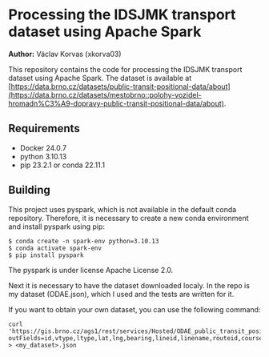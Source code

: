 # Processing the IDSJMK transport dataset using Apache Spark

**Author:** Václav Korvas (xkorva03)

This repository contains the code for processing the IDSJMK transport dataset using Apache Spark. The dataset is available at [https://data.brno.cz/datasets/public-transit-positional-data/about](https://data.brno.cz/datasets/mestobrno::polohy-vozidel-hromadn%C3%A9-dopravy-public-transit-positional-data/about).

## Requirements

* Docker 24.0.7 
* python 3.10.13
* pip 23.2.1 or conda 22.11.1

## Building

This project uses pyspark, which is not available in the default conda repository. Therefore, it is necessary to create a new conda environment and install pyspark using pip:

```
$ conda create -n spark-env python=3.10.13
$ conda activate spark-env
$ pip install pyspark
```
The pyspark is under license Apache License 2.0.

Next it is necessary to have the dataset downloaded localy. In the repo is my dataset (ODAE.json), which I used and the tests are written for it. 

If you want to obtain your own dataset, you can use the following command:

```
curl 'https://gis.brno.cz/ags1/rest/services/Hosted/ODAE_public_transit_positional_feature_service/FeatureServer/0/query?outFields=id,vtype,ltype,lat,lng,bearing,lineid,linename,routeid,course,lf,delay,laststopid,finalstopid,isinactive,lastupdate,objectid,globalid&where=1%3D1&f=json' > <my_dataset>.json
```
